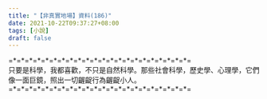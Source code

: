 ```yaml
---
title: "【非真實地場】資料(186)"
date: 2021-10-22T09:37:27+08:00
tags: [小說]
draft: false
---
```


=\*=\*=\*=\*=\*=\*=\*=\*=\*=\*=\*=\*=\*=\*=\*=\*=\*=\*=\*=\*=\*=\*=  
只要是科學，我都喜歡，不只是自然科學。那些社會科學，歷史學、心理學，它們像一面巨鏡，照出一切齷齪行為齷齪小人。  
=\*=\*=\*=\*=\*=\*=\*=\*=\*=\*=\*=\*=\*=\*=\*=\*=\*=\*=\*=\*=\*=\*=  